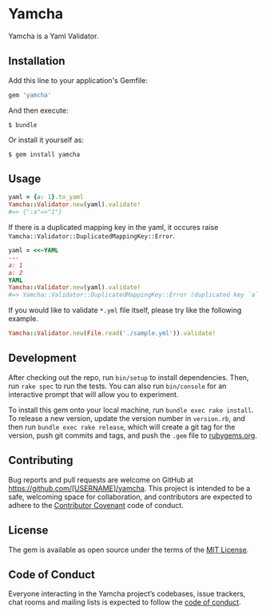 # Yamcha

Yamcha is a Yaml Validator.

## Installation

Add this line to your application's Gemfile:

```ruby
gem 'yamcha'
```

And then execute:

    $ bundle

Or install it yourself as:

    $ gem install yamcha

## Usage

```ruby
yaml = {a: 1}.to_yaml
Yamcha::Validator.new(yaml).validate!
#=> {":a"=>"1"}
```

If there is a duplicated mapping key in the yaml, it occures raise `Yamcha::Validator::DuplicatedMappingKey::Error`.

```ruby
yaml = <<~YAML
---
a: 1
a: 2
YAML
Yamcha::Validator.new(yaml).validate!
#=> Yamcha::Validator::DuplicatedMappingKey::Error (duplicated key `a` exists)
```

If you would like to validate `*.yml` file itself, please try like the following example.

```ruby
Yamcha::Validator.new(File.read('./sample.yml')).validate!
```

## Development

After checking out the repo, run `bin/setup` to install dependencies. Then, run `rake spec` to run the tests. You can also run `bin/console` for an interactive prompt that will allow you to experiment.

To install this gem onto your local machine, run `bundle exec rake install`. To release a new version, update the version number in `version.rb`, and then run `bundle exec rake release`, which will create a git tag for the version, push git commits and tags, and push the `.gem` file to [rubygems.org](https://rubygems.org).

## Contributing

Bug reports and pull requests are welcome on GitHub at https://github.com/[USERNAME]/yamcha. This project is intended to be a safe, welcoming space for collaboration, and contributors are expected to adhere to the [Contributor Covenant](http://contributor-covenant.org) code of conduct.

## License

The gem is available as open source under the terms of the [MIT License](https://opensource.org/licenses/MIT).

## Code of Conduct

Everyone interacting in the Yamcha project’s codebases, issue trackers, chat rooms and mailing lists is expected to follow the [code of conduct](https://github.com/[USERNAME]/yamcha/blob/master/CODE_OF_CONDUCT.md).
